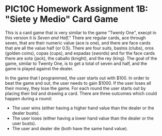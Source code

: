 # PIC10C Homework Assignment 1B: "Siete y Medio" Card Game

This is a card game that is very similar to the game "Twenty One", execpt in this version it is *Seven and Half*." There are regular cards, ace through seven, that are their numeric value (ace is one), and there are face cards that are all the value half (or 0.5). There are four suits, bastos (clubs), oros (golden coins), copas (cups), and espadas (swords) and for the face cards there are sota (jack), the caballo (knight), and the rey (king). The goal of the game, similar to Twenty One, is to get a total of seven and half, and the game is played against the dealer.

In the game that I programmed, the user starts out with $100. In order to beat the game and out, the user needs to gain $1000. If the user loses all their money, they lose the game. For each round the user starts out by placing their bid and drawing a card. There are three outcomes which could happen during a round:
- The user wins (either having a higher hand value than the dealer or the dealer busts).
- The user loses (either having a lower hand value than the dealer or the user busts).
- The user and dealer die (both have the same hand value).
